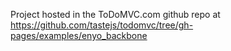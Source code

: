 
Project hosted in the ToDoMVC.com github repo at https://github.com/tastejs/todomvc/tree/gh-pages/examples/enyo_backbone